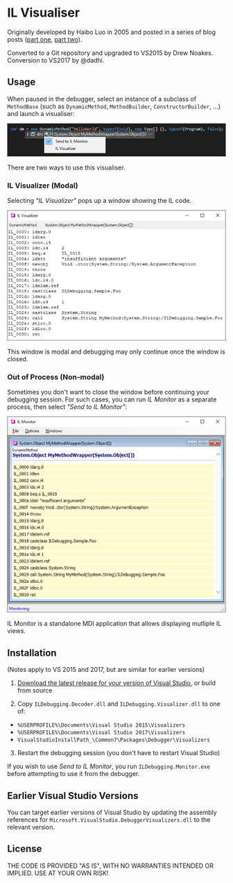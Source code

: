 # IL Visualiser

Originally developed by Haibo Luo in 2005 and posted in a series of blog posts 
([part one](https://blogs.msdn.microsoft.com/haibo_luo/2005/10/25/debuggervisualizer-for-dynamicmethod-show-me-the-il/),
[part two](https://blogs.msdn.microsoft.com/haibo_luo/2006/11/16/take-two-il-visualizer/)).

Converted to a Git repository and upgraded to VS2015 by Drew Noakes. Conversion to VS2017 by @dadhi.

## Usage

When paused in the debugger, select an instance of a subclass of `MethodBase` (such as `DynamicMethod`,
`MethodBuilder`, `ConstructorBuilder`, ...) and launch a visualiser:

![](Images/launching-visualizer.png)

There are two ways to use this visualiser.

### IL Visualizer (Modal)

Selecting _"IL Visualizer"_ pops up a window showing the IL code.

![](Images/il-visualizer.png)

This window is modal and debugging may only continue once the window is closed.

### Out of Process (Non-modal)

Sometimes you don't want to close the window before continuing your debugging session. For such cases, you 
can run _IL Monitor_ as a separate process, then select _"Send to IL Monitor"_:

![](Images/il-monitor.png)

IL Monitor is a standalone MDI application that allows displaying mutliple IL views.

## Installation

(Notes apply to VS 2015 and 2017, but are similar for earlier versions)

1. [Download the latest release for your version of Visual Studio](https://github.com/drewnoakes/il-visualizer/releases), or build from source

2. Copy `ILDebugging.Decoder.dll` and `ILDebugging.Visualizer.dll` to one of:

  - `%USERPROFILE%\Documents\Visual Studio 2015\Visualizers`
  - `%USERPROFILE%\Documents\Visual Studio 2017\Visualizers`
  - `VisualStudioInstallPath_\Common7\Packages\Debugger\Visualizers`

3. Restart the debugging session (you don't have to restart Visual Studio)

If you wish to use _Send to IL Monitor_, you run `ILDebugging.Monitor.exe` before attempting to use it from the debugger.

## Earlier Visual Studio Versions

You can target earlier versions of Visual Studio by updating the assembly references for
`Microsoft.VisualStudio.DebuggerVisualizers.dll` to the relevant version.

## License

THE CODE IS PROVIDED "AS IS", WITH NO WARRANTIES INTENDED OR IMPLIED. USE AT YOUR OWN RISK!
